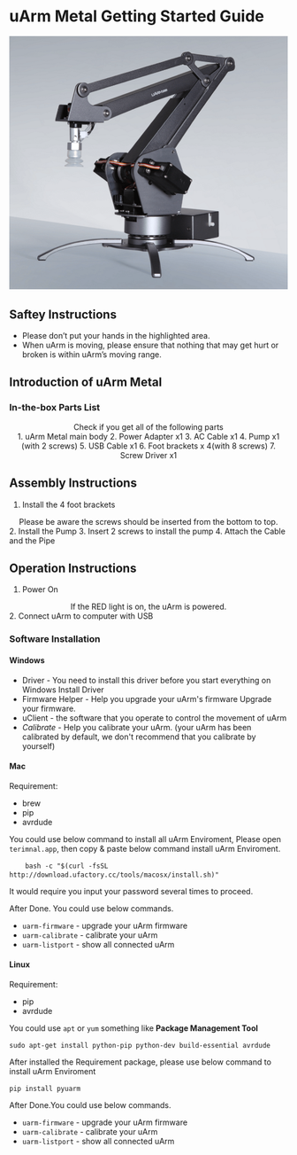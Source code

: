 # uArm Metal Getting Started Guide

![uarm](img/getting_started/guide-1.png)


## Saftey Instructions

- Please don’t put your hands in the highlighted area.
- When uArm is moving, please ensure that nothing that may get hurt or broken is within uArm’s moving range.


## Introduction of uArm Metal

### In-the-box Parts List

<center>Check if you get all of the following parts</center>

<center>
1. uArm Metal main body
2. Power Adapter x1
3. AC Cable x1
4. Pump x1 (with 2 screws)
5. USB Cable x1
6. Foot brackets x 4(with 8 screws)
7. Screw Driver x1
</center>

## Assembly Instructions

1. Install the 4 foot brackets
<center>Please be aware the screws should be inserted from the bottom to top.</center>
2. Install the Pump
3. Insert 2 screws to install the pump
4. Attach the Cable and the Pipe

## Operation Instructions
1. Power On
<center>If the RED light is on, the uArm is powered.</center>
2. Connect uArm to computer with USB

### Software Installation

#### Windows

- Driver - You need to install this driver before you start everything on Windows
    Install Driver
- Firmware Helper - Help you upgrade your uArm's firmware
    Upgrade your firmware.
- uClient - the software that you operate to control the movement of uArm
- *Calibrate* - Help you calibrate your uArm. (your uArm has been calibrated by default, we don't recommend that you calibrate by yourself)

#### Mac


Requirement:  
- brew  
- pip  
- avrdude  

You could use below command to install all uArm Enviroment, Please open `terimnal.app`, then copy & paste below command install uArm Enviroment.

```
    bash -c "$(curl -fsSL http://download.ufactory.cc/tools/macosx/install.sh)"
```

It would require you input your password several times to proceed.

After Done.
You could use below commands.  
- `uarm-firmware` - upgrade your uArm firmware  
- `uarm-calibrate` - calibrate your uArm  
- `uarm-listport` - show all connected uArm  


#### Linux

Requirement:  
- pip  
- avrdude  

You could use `apt` or `yum` something like **Package Management Tool**

```
sudo apt-get install python-pip python-dev build-essential avrdude
```

After installed the Requirement package, please use below command to install uArm Enviroment

```
pip install pyuarm
```

After Done.You could use below commands.  
- `uarm-firmware` - upgrade your uArm firmware
- `uarm-calibrate` - calibrate your uArm  
- `uarm-listport` - show all connected uArm  
